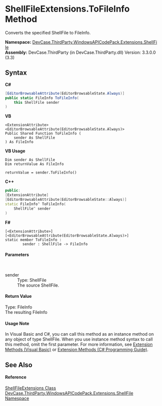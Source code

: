 # ShellFileExtensions.ToFileInfo Method 
 

Converts the specified ShellFile to FileInfo.

**Namespace:**&nbsp;<a href="N_DevCase_ThirdParty_WindowsAPICodePack_Extensions_ShellFile">DevCase.ThirdParty.WindowsAPICodePack.Extensions.ShellFile</a><br />**Assembly:**&nbsp;DevCase.ThirdParty (in DevCase.ThirdParty.dll) Version: 3.3.0.0 (3.3)

## Syntax

**C#**<br />
``` C#
[EditorBrowsableAttribute(EditorBrowsableState.Always)]
public static FileInfo ToFileInfo(
	this ShellFile sender
)
```

**VB**<br />
``` VB
<ExtensionAttribute>
<EditorBrowsableAttribute(EditorBrowsableState.Always)>
Public Shared Function ToFileInfo ( 
	sender As ShellFile
) As FileInfo
```

**VB Usage**<br />
``` VB Usage
Dim sender As ShellFile
Dim returnValue As FileInfo

returnValue = sender.ToFileInfo()
```

**C++**<br />
``` C++
public:
[ExtensionAttribute]
[EditorBrowsableAttribute(EditorBrowsableState::Always)]
static FileInfo^ ToFileInfo(
	ShellFile^ sender
)
```

**F#**<br />
``` F#
[<ExtensionAttribute>]
[<EditorBrowsableAttribute(EditorBrowsableState.Always)>]
static member ToFileInfo : 
        sender : ShellFile -> FileInfo 

```


#### Parameters
&nbsp;<dl><dt>sender</dt><dd>Type: ShellFile<br />The source ShellFile.</dd></dl>

#### Return Value
Type: FileInfo<br />The resulting FileInfo

#### Usage Note
In Visual Basic and C#, you can call this method as an instance method on any object of type ShellFile. When you use instance method syntax to call this method, omit the first parameter. For more information, see <a href="https://docs.microsoft.com/dotnet/visual-basic/programming-guide/language-features/procedures/extension-methods">Extension Methods (Visual Basic)</a> or <a href="https://docs.microsoft.com/dotnet/csharp/programming-guide/classes-and-structs/extension-methods">Extension Methods (C# Programming Guide)</a>.

## See Also


#### Reference
<a href="T_DevCase_ThirdParty_WindowsAPICodePack_Extensions_ShellFile_ShellFileExtensions">ShellFileExtensions Class</a><br /><a href="N_DevCase_ThirdParty_WindowsAPICodePack_Extensions_ShellFile">DevCase.ThirdParty.WindowsAPICodePack.Extensions.ShellFile Namespace</a><br />